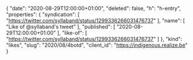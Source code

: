 {
  "date": "2020-08-29T12:00:00+01:00",
  "deleted": false,
  "h": "h-entry",
  "properties": {
    "syndication": [
      "https://twitter.com/syllaband/status/1299336266031476737"
    ],
    "name": [
      "Like of @syllaband's tweet"
    ],
    "published": [
      "2020-08-29T12:00:00+01:00"
    ],
    "like-of": [
      "https://twitter.com/syllaband/status/1299336266031476737"
    ]
  },
  "kind": "likes",
  "slug": "2020/08/4botd",
  "client_id": "https://indigenous.realize.be"
}

